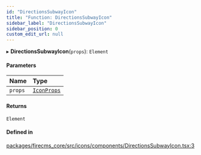 ```yaml
---
id: "DirectionsSubwayIcon"
title: "Function: DirectionsSubwayIcon"
sidebar_label: "DirectionsSubwayIcon"
sidebar_position: 0
custom_edit_url: null
---
```


▸ **DirectionsSubwayIcon**(`props`): `Element`

#### Parameters

| Name | Type |
| :------ | :------ |
| `props` | [`IconProps`](../types/IconProps.md) |

#### Returns

`Element`

#### Defined in

[packages/firecms_core/src/icons/components/DirectionsSubwayIcon.tsx:3](https://github.com/FireCMSco/firecms/blob/d45f3739/packages/firecms_core/src/icons/components/DirectionsSubwayIcon.tsx#L3)
